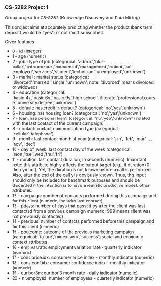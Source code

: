 ### CS-5282 Project 1

Group project for CS-5282 (Knowledge Discovery and Data Mining)

This project aims at accurately predicting whether the product (bank term deposit) would be ('yes') or not ('no') subscribed.



Given features - 

* 0 - id (integer)
* 1 - age (numeric)
* 2 - job : type of job (categorical: 'admin.','blue-collar','entrepreneur','housemaid','management','retired','self-employed','services','student','technician','unemployed','unknown')
* 3 - marital : marital status (categorical: 'divorced','married','single','unknown'; note: 'divorced' means divorced or widowed)
* 4 - education (categorical: 'basic.4y','basic.6y','basic.9y','high.school','illiterate','professional.course','university.degree','unknown')
* 5 - default: has credit in default? (categorical: 'no','yes','unknown')
* 6 - housing: has housing loan? (categorical: 'no','yes','unknown')
* 7 - loan: has personal loan? (categorical: 'no','yes','unknown') related with the last contact of the current campaign:
* 8 - contact: contact communication type (categorical: 'cellular','telephone') 
* 9 - month: last contact month of year (categorical: 'jan', 'feb', 'mar', ..., 'nov', 'dec')
* 10 - day_of_week: last contact day of the week (categorical: 'mon','tue','wed','thu','fri')
* 11 - duration: last contact duration, in seconds (numeric). Important note: this attribute highly affects the output target (e.g., if duration=0 then y='no'). Yet, the duration is not known before a call is performed. Also, after the end of the call y is obviously known. Thus, this input should only be included for benchmark purposes and should be discarded if the intention is to have a realistic predictive model. other attributes:
* 12 - campaign: number of contacts performed during this campaign and for this client (numeric, includes last contact)
* 13 - pdays: number of days that passed by after the client was last contacted from a previous campaign (numeric; 999 means client was not previously contacted)
* 14 - previous: number of contacts performed before this campaign and for this client (numeric)
* 15 - poutcome: outcome of the previous marketing campaign (categorical: 'failure','nonexistent','success') social and economic context attributes
* 16 - emp.var.rate: employment variation rate - quarterly indicator (numeric)
* 17 - cons.price.idx: consumer price index - monthly indicator (numeric) 
* 18 - cons.conf.idx: consumer confidence index - monthly indicator (numeric) 
* 19 - euribor3m: euribor 3 month rate - daily indicator (numeric)
* 20 - nr.employed: number of employees - quarterly indicator (numeric)

